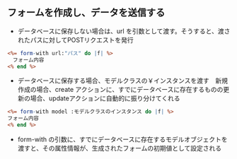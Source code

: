 ## フォームを作成し、データを送信する
- データベースに保存しない場合は、url を引数として渡す。そうすると、渡されたパスに対してPOSTリクエストを発行

```html:index.html.erb
<%= form-with url:"パス" do |f| %>
　フォーム内容
<% end %>
 ```
 
- データベースに保存する場合、モデルクラスの￥インスタンスを渡す　新規作成の場合、create アクションに、すでにデータベースに存在するものの更新の場合、updateアクションに自動的に振り分けてくれる

```html:index.html.erb
<%= form-with model :モデルクラスのインスタンス do |f| %>
フォーム内容
<% end %>
```

- form-with の引数に、すでにデータベースに存在するモデルオブジェクトを渡すと、その属性情報が、生成されたフォームの初期値として設定される
